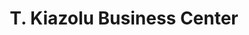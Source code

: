 ---
title: "T. Kiazolu Business Center"
url: /monrovia/t-kiazolu-business-center/
shop: electronics
---